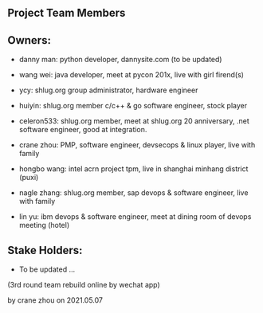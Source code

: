Project Team Members
--------------------

## Owners:
- danny man: python developer, dannysite.com (to be updated)
- wang wei: java developer, meet at pycon 201x, live with girl firend(s)
- ycy: shlug.org group administrator, hardware engineer
- huiyin: shlug.org member c/c++ & go software engineer, stock player
- celeron533: shlug.org member, meet at shlug.org 20 anniversary, .net software engineer, good at integration.
- crane zhou: PMP, software engineer, devsecops & linux player, live with family

- hongbo wang: intel acrn project tpm, live in shanghai minhang district (puxi)
- nagle zhang: shlug.org member, sap devops & software engineer, live with family
- lin yu: ibm devops & software engineer, meet at dining room of devops meeting (hotel)

## Stake Holders:
- To be updated ...


(3rd round team rebuild online by wechat app) 

by crane zhou on 2021.05.07
